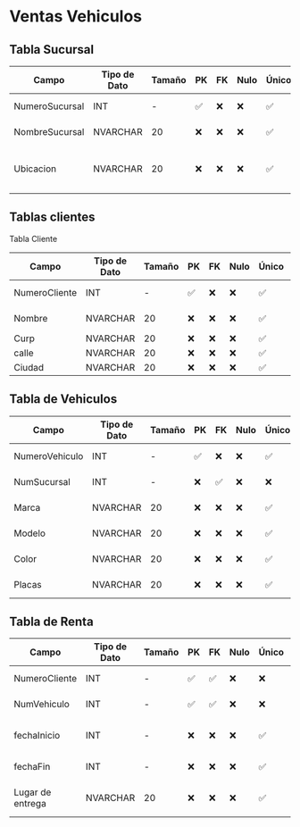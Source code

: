 # Ventas Vehiculos 


## Tabla Sucursal

| Campo           | Tipo de Dato | Tamaño | PK  | FK  | Nulo | Único | Restricciones / CHECK                      | Referencia a                    | Descripción                             |
|----------------|--------------|--------|-----|-----|------|--------|--------------------------------------------|----------------------------------|-----------------------------------------|
| NumeroSucursal     | INT          | -      | ✅  | ❌  |  ❌  | ✅     |                                       | -                                | Identificador de sucursal              |
| NombreSucursal        | NVARCHAR      | 20    | ❌  | ❌  | ❌   |   ✅   |              | -                                | Nombre de la Sucursal             |
| Ubicacion          | NVARCHAR          | 20      | ❌  | ❌  | ❌   |   ✅   |          | -                                |Ubicacion de la Sucursal                        


## Tablas clientes 

Tabla Cliente

| Campo           | Tipo de Dato | Tamaño | PK  | FK  | Nulo | Único | Restricciones / CHECK                      | Referencia a                    | Descripción                             |
|----------------|--------------|--------|-----|-----|------|--------|--------------------------------------------|----------------------------------|-----------------------------------------|
| NumeroCliente     | INT          | -      | ✅  | ❌  |  ❌  | ✅     |                                       | -                                | Identificador del cliente             |
| Nombre       | NVARCHAR      | 20    | ❌  | ❌  | ❌   |   ✅   |              | -                                |   Nombre de el cliente            |
| Curp         | NVARCHAR          | 20      | ❌  | ❌  | ❌   |   ✅   |          |   |
 | calle           | NVARCHAR        | 20      |❌  | ❌  | ❌   |   ✅   |           |   |                      |
  | Ciudad           | NVARCHAR        |20      |❌  | ❌  | ❌   |   ✅   |            |   |                     |


## Tabla de Vehiculos 

| Campo           | Tipo de Dato | Tamaño | PK  | FK  | Nulo | Único | Restricciones / CHECK                      | Referencia a                    | Descripción                             |
|----------------|--------------|--------|-----|-----|------|--------|--------------------------------------------|----------------------------------|-----------------------------------------|
| NumeroVehiculo    | INT          | -      | ✅  | ❌  |  ❌  | ✅     |                                       | -                                | Identificador de Vehiculo             |
| NumSucursal        | INT       | -     | ❌  | ✅  | ❌   |   ❌   |              | -                                | Nombre de la Sucursal            |
| Marca          | NVARCHAR          | 20      | ❌  | ❌  | ❌   |   ✅   |          | -                                |Marca del coche 
| Modelo         | NVARCHAR          | 20     |  ❌ | ❌  |  ❌  | ✅     |                                       | -                                | Modelo del Vehiculo             |
| Color              | NVARCHAR       | 20    | ❌  | ❌  | ❌   |   ✅   |              | -                                | Color del Vehiculo           |
| Placas          | NVARCHAR          | 20      | ❌  | ❌  | ❌   |   ✅   |          | -                                |Placas del coche 


## Tabla de Renta


| Campo           | Tipo de Dato | Tamaño | PK  | FK  | Nulo | Único | Restricciones / CHECK                      | Referencia a                    | Descripción                             |
|----------------|--------------|--------|-----|-----|------|--------|--------------------------------------------|----------------------------------|-----------------------------------------|
| NumeroCliente   | INT          | -      | ✅  | ✅  |  ❌  | ❌     |                                       | -                                | Identificador de Cliente            |
| NumVehiculo        | INT       | -     | ✅  | ✅  | ❌   |   ❌   |              | -                                | Identificador del Vehiculo           |
| fechaInicio          | INT          | -     | ❌  | ❌  | ❌   |   ✅   |          | -                                |fecha de Inicio de la renta 
| fechaFin         | INT          | -   |  ❌ | ❌  |  ❌  | ✅     |                                       | -                                | fecha de Fin de la Renta             |
| Lugar de entrega              | NVARCHAR       | 20    | ❌  | ❌  | ❌   |   ✅   |              | -                                | Lugar de entrega del Vehiculo           |
